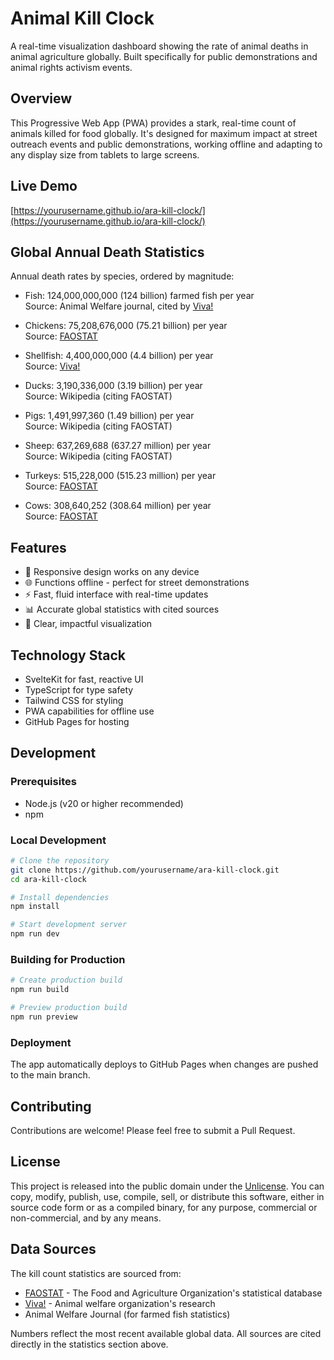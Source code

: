 # Animal Kill Clock

A real-time visualization dashboard showing the rate of animal deaths in animal agriculture globally. Built specifically for public demonstrations and animal rights activism events.

## Overview

This Progressive Web App (PWA) provides a stark, real-time count of animals killed for food globally. It's designed for maximum impact at street outreach events and public demonstrations, working offline and adapting to any display size from tablets to large screens.

## Live Demo

[https://yourusername.github.io/ara-kill-clock/](https://yourusername.github.io/ara-kill-clock/)

## Global Annual Death Statistics

Annual death rates by species, ordered by magnitude:

- Fish: 124,000,000,000 (124 billion) farmed fish per year  
  Source: Animal Welfare journal, cited by [Viva!](https://viva.org.uk/animals/number-animals-killed/)

- Chickens: 75,208,676,000 (75.21 billion) per year  
  Source: [FAOSTAT](https://www.fao.org/faostat/en/#home)

- Shellfish: 4,400,000,000 (4.4 billion) per year  
  Source: [Viva!](https://viva.org.uk/animals/number-animals-killed/)

- Ducks: 3,190,336,000 (3.19 billion) per year  
  Source: Wikipedia (citing FAOSTAT)

- Pigs: 1,491,997,360 (1.49 billion) per year  
  Source: Wikipedia (citing FAOSTAT)

- Sheep: 637,269,688 (637.27 million) per year  
  Source: Wikipedia (citing FAOSTAT)

- Turkeys: 515,228,000 (515.23 million) per year  
  Source: [FAOSTAT](https://www.fao.org/faostat/en/#home)

- Cows: 308,640,252 (308.64 million) per year  
  Source: [FAOSTAT](https://www.fao.org/faostat/en/#home)

## Features

- 📱 Responsive design works on any device
- 🌐 Functions offline - perfect for street demonstrations
- ⚡ Fast, fluid interface with real-time updates
- 📊 Accurate global statistics with cited sources
- 🎯 Clear, impactful visualization

## Technology Stack

- SvelteKit for fast, reactive UI
- TypeScript for type safety
- Tailwind CSS for styling
- PWA capabilities for offline use
- GitHub Pages for hosting

## Development

### Prerequisites
- Node.js (v20 or higher recommended)
- npm

### Local Development
```bash
# Clone the repository
git clone https://github.com/yourusername/ara-kill-clock.git
cd ara-kill-clock

# Install dependencies
npm install

# Start development server
npm run dev
```

### Building for Production
```bash
# Create production build
npm run build

# Preview production build
npm run preview
```

### Deployment
The app automatically deploys to GitHub Pages when changes are pushed to the main branch.

## Contributing

Contributions are welcome! Please feel free to submit a Pull Request.

## License

This project is released into the public domain under the [Unlicense](https://unlicense.org/). You can copy, modify, publish, use, compile, sell, or distribute this software, either in source code form or as a compiled binary, for any purpose, commercial or non-commercial, and by any means.

## Data Sources

The kill count statistics are sourced from:
- [FAOSTAT](https://www.fao.org/faostat/en/#home) - The Food and Agriculture Organization's statistical database
- [Viva!](https://viva.org.uk/animals/number-animals-killed/) - Animal welfare organization's research
- Animal Welfare Journal (for farmed fish statistics)

Numbers reflect the most recent available global data. All sources are cited directly in the statistics section above.